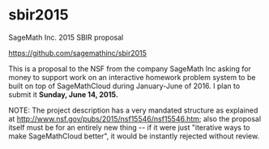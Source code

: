 # sbir2015
SageMath Inc. 2015 SBIR proposal

https://github.com/sagemathinc/sbir2015

This is a proposal to the NSF from the company SageMath Inc
asking for money to support work on an interactive homework
problem system to be built on top of SageMathCloud during
January-June of 2016.  I plan to submit it **Sunday, June 14, 2015.**

NOTE: The project description has a very mandated structure as explained at http://www.nsf.gov/pubs/2015/nsf15546/nsf15546.htm; also the proposal itself must be for an entirely new thing -- if it were just "iterative ways to make SageMathCloud better", it would
be instantly rejected without review.

